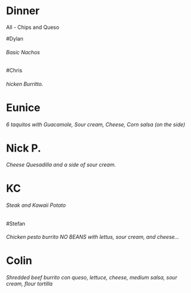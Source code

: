 # Dinner

All - Chips and Queso

#Dylan
###### Basic Nachos

#Chris
###### hicken Burritto.

# Eunice
###### 6 taquitos with Guacamole, Sour cream, Cheese, Corn salsa (on the side)

# Nick P.
###### Cheese Quesadilla and a side of sour cream.

# KC
###### Steak and Kawaii Potato

#Stefan 
###### Chicken pesto burrito NO BEANS with lettus, sour cream, and cheese...

# Colin
###### Shredded beef burrito con queso, lettuce, cheese, medium salsa, sour cream, flour tortilla
